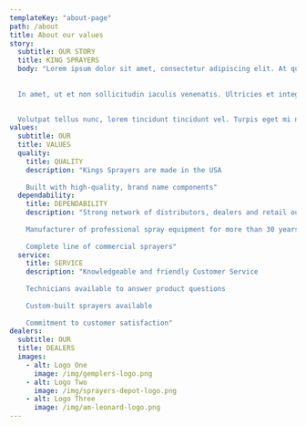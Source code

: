 ```yaml
---
templateKey: "about-page"
path: /about
title: About our values
story:
  subtitle: OUR STORY
  title: KING SPRAYERS
  body: "Lorem ipsum dolor sit amet, consectetur adipiscing elit. At quis elit cras semper ut viverra et. Nisl, pharetra suscipit vitae lacinia. Orci ipsum lectus lectus ipsum. Rutrum cursus diam ultrices urna morbi nam. Diam risus non nisi adipiscing penatibus proin. 
  
  
  In amet, ut et non sollicitudin iaculis venenatis. Ultricies et integer cum sit augue pellentesque. At morbi diam feugiat orci nisi congue duis pulvinar neque. At lacus pellentesque enim ornare a massa sit. A est in in risus amet. Fames turpis aliquam id nibh nec. Enim feugiat lorem scelerisque sed vel donec sit. Suscipit quam cursus commodo mi porttitor. Sollicitudin quam venenatis viverra sed. Pharetra, sit lobortis augue mus ullamcorper faucibus maecenas. 

  
  Volutpat tellus nunc, lorem tincidunt tincidunt vel. Turpis eget mi neque, dignissim ut nulla sagittis orci ut. Eu nullam tellus nibh feugiat lorem consectetur massa pellentesque tempor. Etiam imperdiet consectetur cursus mauris. Tristique scelerisque ut blandit sed. Mattis ornare malesuada faucibus enim turpis placerat. Ut ultricies aliquet ut sed egestas. Eget porta nec convallis scelerisque volutpat nec. Magna tincidunt ac malesuada diam vestibulum, tortor. Netus quis porta elementum risus, quam cursus. Praesent aliquam, natoque tincidunt maecenas. Sagittis ac sed sit nam ut. Consequat, sit erat quis urna at vel, aliquam egestas amet. Dis ante lobortis ullamcorper tristique."
values:
  subtitle: OUR
  title: VALUES
  quality:
    title: QUALITY
    description: "Kings Sprayers are made in the USA 
    
    Built with high-quality, brand name components"
  dependability:
    title: DEPENDABILITY
    description: "Strong network of distributors, dealers and retail outlets 
    
    Manufacturer of professional spray equipment for more than 30 years
    
    Complete line of commercial sprayers"
  service:
    title: SERVICE
    description: "Knowledgeable and friendly Customer Service 
    
    Technicians available to answer product questions 
    
    Custom-built sprayers available 
    
    Commitment to customer satisfaction"
dealers:
  subtitle: OUR
  title: DEALERS
  images:
    - alt: Logo One
      image: /img/gemplers-logo.png
    - alt: Logo Two
      image: /img/sprayers-depot-logo.png
    - alt: Logo Three
      image: /img/am-leonard-logo.png
---
```

